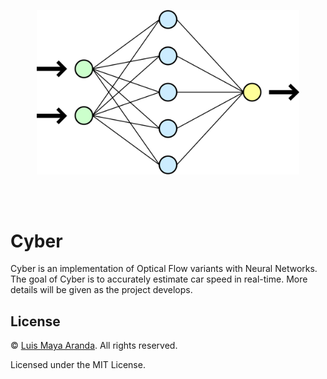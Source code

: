 <br><br>

<p align="center">
<a href="https://github.com/LuisMaya"><img width="420" src="./logo/nn.png" alt="kitana logo"></a>
</p>

<br><br>

# Cyber

Cyber is an implementation of Optical Flow variants with Neural Networks.
The goal of Cyber is to accurately estimate car speed in real-time.
More details will be given as the project develops.

## License

&copy; [Luis Maya Aranda](https://github.com/0x000E). All rights reserved.

Licensed under the MIT License.
